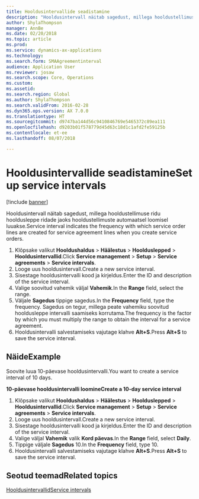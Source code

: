 ```yaml
---
title: Hooldusintervallide seadistamine
description: "Hooldusintervall näitab sagedust, millega hooldustellimuse ridu hooldusleppe ridade jaoks hooldustellimuste automaatsel loomisel luuakse."
author: ShylaThompson
manager: AnnBe
ms.date: 02/20/2018
ms.topic: article
ms.prod: 
ms.service: dynamics-ax-applications
ms.technology: 
ms.search.form: SMAAgreementinterval
audience: Application User
ms.reviewer: josaw
ms.search.scope: Core, Operations
ms.custom: 
ms.assetid: 
ms.search.region: Global
ms.author: ShylaThompson
ms.search.validFrom: 2016-02-28
ms.dyn365.ops.version: AX 7.0.0
ms.translationtype: HT
ms.sourcegitcommit: d9747ba144d56c9410846769e5465372c89ea111
ms.openlocfilehash: d9203b01f578779d45d63c18d1c1afd2fe59125b
ms.contentlocale: et-ee
ms.lasthandoff: 08/07/2018

---
```


# <a name="set-up-service-intervals"></a><span data-ttu-id="0d819-103">Hooldusintervallide seadistamine</span><span class="sxs-lookup"><span data-stu-id="0d819-103">Set up service intervals</span></span>  

[!include [banner](../includes/banner.md)]

<span data-ttu-id="0d819-104">Hooldusintervall näitab sagedust, millega hooldustellimuse ridu hooldusleppe ridade jaoks hooldustellimuste automaatsel loomisel luuakse.</span><span class="sxs-lookup"><span data-stu-id="0d819-104">Service interval indicates the frequency with which service order lines are created for service agreement lines when you create service orders.</span></span>

1. <span data-ttu-id="0d819-105">Klõpsake valikut **Hooldushaldus** \> **Häälestus** \> **Hoolduslepped** \> **Hooldusintervallid**.</span><span class="sxs-lookup"><span data-stu-id="0d819-105">Click **Service management** \> **Setup** \> **Service agreements** \> **Service intervals**.</span></span>
2. <span data-ttu-id="0d819-106">Looge uus hooldusintervall.</span><span class="sxs-lookup"><span data-stu-id="0d819-106">Create a new service interval.</span></span>
3. <span data-ttu-id="0d819-107">Sisestage hooldusintervalli kood ja kirjeldus.</span><span class="sxs-lookup"><span data-stu-id="0d819-107">Enter the ID and description of the service interval.</span></span>
4. <span data-ttu-id="0d819-108">Valige soovitud vahemik väljal **Vahemik**.</span><span class="sxs-lookup"><span data-stu-id="0d819-108">In the **Range** field, select the range.</span></span>
5. <span data-ttu-id="0d819-109">Väljale **Sagedus** tippige sagedus.</span><span class="sxs-lookup"><span data-stu-id="0d819-109">In the **Frequency** field, type the frequency.</span></span> <span data-ttu-id="0d819-110">Sagedus on tegur, millega peate vahemiku soovitud hooldusleppe intervalli saamiseks korrutama.</span><span class="sxs-lookup"><span data-stu-id="0d819-110">The frequency is the factor by which you must multiply the range to obtain the interval for a service agreement.</span></span>
6. <span data-ttu-id="0d819-111">Hooldusintervalli salvestamiseks vajutage klahve **Alt+S**.</span><span class="sxs-lookup"><span data-stu-id="0d819-111">Press **Alt+S** to save the service interval.</span></span>

## <a name="example"></a><span data-ttu-id="0d819-112">Näide</span><span class="sxs-lookup"><span data-stu-id="0d819-112">Example</span></span>

<span data-ttu-id="0d819-113">Soovite luua 10-päevase hooldusintervalli.</span><span class="sxs-lookup"><span data-stu-id="0d819-113">You want to create a service interval of 10 days.</span></span>

<span data-ttu-id="0d819-114">**10-päevase hooldusintervalli loomine**</span><span class="sxs-lookup"><span data-stu-id="0d819-114">**Create a 10-day service interval**</span></span>

1. <span data-ttu-id="0d819-115">Klõpsake valikut **Hooldushaldus** \> **Häälestus** \> **Hoolduslepped** \> **Hooldusintervallid**.</span><span class="sxs-lookup"><span data-stu-id="0d819-115">Click **Service management** \> **Setup** \> **Service agreements** \> **Service intervals**.</span></span>
2. <span data-ttu-id="0d819-116">Looge uus hooldusintervall.</span><span class="sxs-lookup"><span data-stu-id="0d819-116">Create a new service interval.</span></span>
3. <span data-ttu-id="0d819-117">Sisestage hooldusintervalli kood ja kirjeldus.</span><span class="sxs-lookup"><span data-stu-id="0d819-117">Enter the ID and description of the service interval.</span></span>
4. <span data-ttu-id="0d819-118">Valige väljal **Vahemik** valik **Kord päevas**.</span><span class="sxs-lookup"><span data-stu-id="0d819-118">In the **Range** field, select **Daily**.</span></span>
5. <span data-ttu-id="0d819-119">Tippige väljale **Sagedus** 10.</span><span class="sxs-lookup"><span data-stu-id="0d819-119">In the **Frequency** field, type 10.</span></span>
6. <span data-ttu-id="0d819-120">Hooldusintervalli salvestamiseks vajutage klahve **Alt+S**.</span><span class="sxs-lookup"><span data-stu-id="0d819-120">Press **Alt+S** to save the service interval.</span></span>

## <a name="related-topics"></a><span data-ttu-id="0d819-121">Seotud teemad</span><span class="sxs-lookup"><span data-stu-id="0d819-121">Related topics</span></span>

[<span data-ttu-id="0d819-122">Hooldusintervallid</span><span class="sxs-lookup"><span data-stu-id="0d819-122">Service intervals</span></span>](service-intervals.md)  

